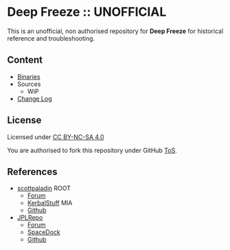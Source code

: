 # Deep Freeze :: UNOFFICIAL

This is an unofficial, non authorised repository for **Deep Freeze** for historical reference and troubleshooting.


## Content
* [Binaries](https://github.com/net-lisias-ksph/DeepFreeze/tree/Archive)
* Sources
	+ WiP
* [Change Log](./CHANGE_LOG.md)


## License

Licensed under [CC BY-NC-SA 4.0](https://creativecommons.org/licenses/by-nc-sa/4.0/)

You are authorised to fork this repository under GitHub [ToS](https://help.github.com/articles/github-terms-of-service/).


## References

* [scottpaladin](https://forum.kerbalspaceprogram.com/index.php?/profile/112022-scottpaladin/) ROOT
    + [Forum](https://forum.kerbalspaceprogram.com/index.php?/topic/83732-*)
    + [KerbalStuff](https://kerbalstuff.com/mod/298/DeepFreeze) MIA
    + [Github](https://github.com/ScottPaladin/DeepFreeze)
* [JPLRepo](https://forum.kerbalspaceprogram.com/index.php?/profile/114736-jplrepo/)
	+ [Forum](https://forum.kerbalspaceprogram.com/index.php?/topic/112328-112x-deepfreeze-v0310-12th-sep-2021/)
	+ [SpaceDock](https://spacedock.info/mod/142/DeepFreeze%20Continued...)
	+ [Github](https://github.com/JPLRepo/DeepFreeze)
